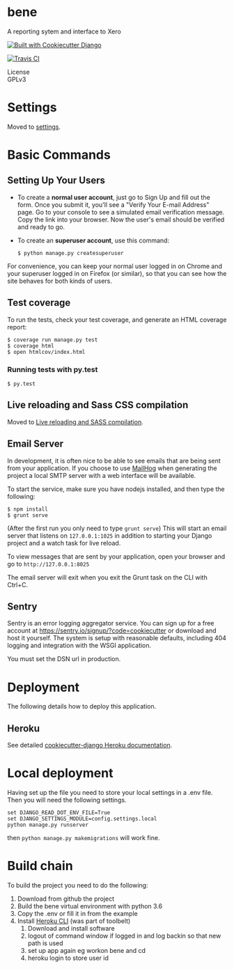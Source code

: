 # bene
A reporting sytem and interface to Xero

[![Built with Cookiecutter Django](https://img.shields.io/badge/built%20with-Cookiecutter%20Django-ff69b4.svg)](https://github.com/pydanny/cookiecutter-django/)

[![Travis CI](https://travis-ci.org/drummonds/bene.svg?branch=master)](https://travis-ci.org/drummonds/bene)

License  
GPLv3

# Settings


Moved to
[settings](http://cookiecutter-django.readthedocs.io/en/latest/settings.html).

Basic Commands
==============

Setting Up Your Users
---------------------

-   To create a **normal user account**, just go to Sign Up and fill out
    the form. Once you submit it, you'll see a "Verify Your E-mail
    Address" page. Go to your console to see a simulated email
    verification message. Copy the link into your browser. Now the
    user's email should be verified and ready to go.
-   To create an **superuser account**, use this command:

        $ python manage.py createsuperuser

For convenience, you can keep your normal user logged in on Chrome and
your superuser logged in on Firefox (or similar), so that you can see
how the site behaves for both kinds of users.

Test coverage
-------------

To run the tests, check your test coverage, and generate an HTML
coverage report:

    $ coverage run manage.py test
    $ coverage html
    $ open htmlcov/index.html

### Running tests with py.test

    $ py.test

Live reloading and Sass CSS compilation
---------------------------------------

Moved to [Live reloading and SASS
compilation](http://cookiecutter-django.readthedocs.io/en/latest/live-reloading-and-sass-compilation.html).

Email Server
------------

In development, it is often nice to be able to see emails that are being
sent from your application. If you choose to use
[MailHog](https://github.com/mailhog/MailHog) when generating the
project a local SMTP server with a web interface will be available.

To start the service, make sure you have nodejs installed, and then type
the following:

    $ npm install
    $ grunt serve

(After the first run you only need to type `grunt serve`) This will
start an email server that listens on `127.0.0.1:1025` in addition to
starting your Django project and a watch task for live reload.

To view messages that are sent by your application, open your browser
and go to `http://127.0.0.1:8025`

The email server will exit when you exit the Grunt task on the CLI with
Ctrl+C.

## Sentry

Sentry is an error logging aggregator service. You can sign up for a
free account at <https://sentry.io/signup/?code=cookiecutter> or
download and host it yourself. The system is setup with reasonable
defaults, including 404 logging and integration with the WSGI
application.

You must set the DSN url in production.

# Deployment


The following details how to deploy this application.

## Heroku


See detailed [cookiecutter-django Heroku
documentation](http://cookiecutter-django.readthedocs.io/en/latest/deployment-on-heroku.html).


# Local deployment

Having set up the file you need to store your local settings in a .env file.  Then you will need 
the following settings.

    set DJANGO_READ_DOT_ENV_FILE=True
    set DJANGO_SETTINGS_MODULE=config.settings.local
    python manage.py runserver

then `python manage.py makemigrations` will work fine.

# Build chain
To build the project you need to do the following:

1. Download from github the project
1. Build the bene virtual environment with python 3.6
1. Copy the .env or fill it in from the example
1. Install [Heroku CLI][] (was part of toolbelt)
    1. Download and install software
    1. logout of command window if logged in and log backin so that
    new path is used
    1. set up app again eg workon bene and cd
    1. heroku login to store user id
     


[Heroku CLI]: https://devcenter.heroku.com/articles/heroku-cli#download-and-install

